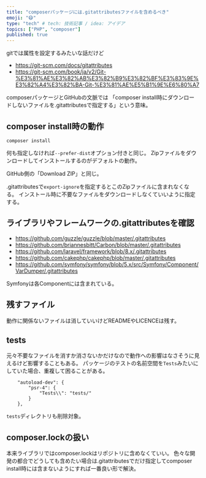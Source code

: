 ```yaml
---
title: "composerパッケージには.gitattributesファイルを含めるべき"
emoji: "😷"
type: "tech" # tech: 技術記事 / idea: アイデア
topics: ["PHP", "composer"]
published: true
---
```


gitでは属性を設定するみたいな話だけど
- https://git-scm.com/docs/gitattributes
- https://git-scm.com/book/ja/v2/Git-%E3%81%AE%E3%82%AB%E3%82%B9%E3%82%BF%E3%83%9E%E3%82%A4%E3%82%BA-Git-%E3%81%AE%E5%B1%9E%E6%80%A7

composerパッケージとGitHubの文脈では
「composer install時にダウンロードしないファイルを.gitattributesで指定する」という意味。

## composer install時の動作

```
composer install
```
何も指定しなければ`--prefer-dist`オプション付きと同じ。
Zipファイルをダウンロードしてインストールするのがデフォルトの動作。

GitHub側の「Download ZIP」と同じ。

.gitattributesで`export-ignore`を指定するとこのZipファイルに含まれなくなる。
インストール時に不要なファイルをダウンロードしなくていいように指定する。

## ライブラリやフレームワークの.gitattributesを確認

- https://github.com/guzzle/guzzle/blob/master/.gitattributes
- https://github.com/briannesbitt/Carbon/blob/master/.gitattributes
- https://github.com/laravel/framework/blob/8.x/.gitattributes
- https://github.com/cakephp/cakephp/blob/master/.gitattributes
- https://github.com/symfony/symfony/blob/5.x/src/Symfony/Component/VarDumper/.gitattributes

Symfonyは各Componentには含まれている。

## 残すファイル
動作に関係ないファイルは消していいけどREADMEやLICENCEは残す。

## tests
元々不要なファイルを消すか消さないかだけなので動作への影響はなさそうに見えるけど影響することもある。
パッケージのテストの名前空間を`Tests`みたいにしていた場合、重複して困ることがある。

```
    "autoload-dev": {
        "psr-4": {
            "Tests\\": "tests/"
        }
    },
```

`tests`ディレクトリも削除対象。

## composer.lockの扱い
本来ライブラリではcomposer.lockはリポジトリに含めなくていい。
色々な開発の都合でどうしても含めたい場合は.gitattributesでだけ指定してcomposer install時には含まないようにすれば一番良い形で解決。

